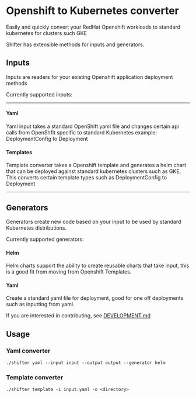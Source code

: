 # Openshift to Kubernetes converter

Easily and quickly convert your RedHat Openshift workloads to standard kubernetes for clusters such GKE

Shifter has extensible methods for inputs and generators.


## Inputs

Inputs are readers for your existing Openshift application deployment methods

Currently supported inputs:

-----------------

#### Yaml
  Yaml input takes a standard OpenShift yaml file and changes certain api calls from OpenShfit specific to standard Kubernetes example: DeploymentConfig to Deployment

#### Templates
  Template converter takes a Openshift template and generates a helm chart that can be deployed against standard kubernetes clusters such as GKE.  This converts certain template types such as DeploymentConfig to Deployment

----------------

## Generators

Generators create new code based on your input to be used by standard Kubernetes distributions.

Currently supported generators:

#### Helm
  Helm charts support the ability to create reusable charts that take input, this is a good fit from moving from Openshift Templates.

#### Yaml 
  Create a standard yaml file for deployment, good for one off deployments such as inputting from yaml.

If you are interested in contributing, see [DEVELOPMENT.md](./DEVELOPMENT.md)

## Usage

### Yaml converter
```./shifter yaml --input input --output output --generator helm```

### Template converter
```./shifter template -i input.yaml -o <directory>```
